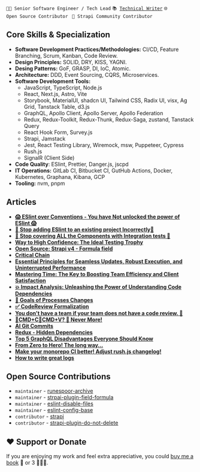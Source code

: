 <code>👨‍💻 Senior Software Engineer / Tech Lead</code>
<code>📚 [Technical Writer](https://dev.to/borysshulyak)</code> 
<code>🌐 Open Source Contributor </code>
<code>💜 Strapi Community Contributor </code>

## Core Skills & Specialization
- **Software Development Practices/Methodologies:** CI/CD, Feature Branching, Scrum, Kanban, Code Review.
- **Design Principles:** SOLID, DRY, KISS, YAGNI.
- **Desing Patterns:** GoF, GRASP, DI, IoC, Atomic.
- **Architecture:** DDD, Event Sourcing, CQRS, Microservices.
- **Software Development Tools:**
  - JavaScript, TypeScript, Node.js
  - React, Next.js, Astro, Vite
  - Storybook, MaterialUI, shadcn UI, Tailwind CSS, Radix UI, visx, Ag Grid, Tanstack Table, d3.js
  - GraphQL, Apollo Client, Apollo Server, Apollo Federation
  - Redux, Redux-Toolkit, Redux-Thunk, Redux-Saga, zustand, Tanstack Query
  - React Hook Form, Survey.js
  - Strapi, Jamstack
  - Jest, React Testing Library, Wiremock, msw, Puppeteer, Cypress
  - Rush.js
  - SignalR (Client Side)
- **Code Quality**: ESlint, Prettier, Danger.js, jscpd
- **IT Operations:** GitLab CI, Bitbucket CI, GutHub Actions, Docker, Kubernetes, Graphana, Kibana, GCP
- **Tooling:** nvm, pnpm

## Articles

- **[😱 ESlint over Conventions - You have Not unlocked the power of ESlint 😱](https://dev.to/borysshulyak/eslint-over-conventions-you-have-not-unlocked-the-power-of-eslint-2h30)**
- **[🛑 Stop adding ESlint to an existing project Incorrectly🛑](https://dev.to/borysshulyak/stop-adding-eslint-to-an-existing-project-incorrectly-3p2n)**
- **[🛑 Stop covering ALL the Components with Integration tests 🛑](https://dev.to/borysshulyak/stop-covering-all-the-components-with-integration-tests-m0a)**
- **[Way to High Confidence: The Ideal Testing Trophy](https://dev.to/borysshulyak/high-confidence-testing-levels-1n1m)**
- **[Open Source: Strapi v4 - Formula field](https://dev.to/borysshulyak/open-source-strapi-v4-formula-field-46jd)**
- **[Critical Chain](https://dev.to/borysshulyak/critical-chain-14am)**
- **[Essential Principles for Seamless Updates, Robust Execution, and Uninterrupted Performance](https://dev.to/borysshulyak/essential-principles-for-seamless-updates-robust-execution-and-uninterrupted-performance-5bng)**
- **[Mastering Time: The Key to Boosting Team Efficiency and Client Satisfaction](https://dev.to/borysshulyak/mastering-time-the-key-to-boosting-team-efficiency-and-client-satisfaction-2283)**
- **[💥 Impact Analysis: Unleashing the Power of Understanding Code Dependencies](https://dev.to/borysshulyak/impact-analysis-unleashing-the-power-of-understanding-code-dependencies-4ma6)**
- **[🎯 Goals of Processes Changes](https://dev.to/borysshulyak/goals-of-process-changes-114a)**
- **[✅ CodeReview Formalization](https://dev.to/borysshulyak/codereview-formalization-3bmj)**
- **[You don't have a team if your team does not have a code review. 🙊](https://dev.to/borysshulyak/you-dont-have-a-team-if-your-team-does-not-have-a-code-review-2hb)**
- **[🤖CMD+C🤖CMD+V? 🛑 Never More!](https://dev.to/borysshulyak/cmdccmdv-never-more-58lp)**
- **[AI Git Commits](https://dev.to/borysshulyak/ai-git-commits-3pm1)**
- **[Redux - Hidden Dependencies](https://dev.to/borysshulyak/redux-hidden-dependecies-4mnb)**
- **[Top 5 GraphQL Disadvantages Everyone Should Know](https://dev.to/borysshulyak/top-5-graphql-disadvantages-everyone-should-know-3jh0)**
- **[From Zero to Hero! The long way…](https://dev.to/borysshulyak/from-zero-to-hero-the-long-way-2hpl)**
- **[Make your monorepo CI better! Adjust rush.js changelog!](https://dev.to/borysshulyak/make-your-monorepo-ci-better-adjust-rushjs-changelog-3f0a)**
- **[How to write great logs](https://dev.to/borysshulyak/how-to-write-great-logs-3ch8)**

## Open Source Contributions

- `maintainer` - [runespoor-archive](https://github.com/BorysShulyak/runespoor-archive)
- `maintainer` - [strpai-plugin-field-formula](https://github.com/BorysShulyak/strapi-plugin-field-formula)
- `maintainer` - [eslint-disable-files](https://github.com/BorysShulyak/eslint-disable-files)
- `maintainer` - [eslint-config-base](https://github.com/BorysShulyak/eslint-config-base)
- `contributor` - [strapi](https://github.com/strapi/strapi)
- `contributor` - [strapi-plugin-do-not-delete](https://github.com/mattmilburn/strapi-plugin-do-not-delete)

## ❤️ Support or Donate
If you are enjoying my work and feel extra appreciative, you could [buy me a book](https://bmc.link/borisshulyak) 
📖 or 3 📖📖📖.

